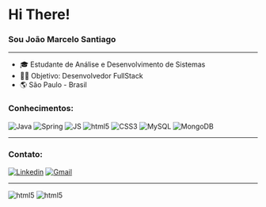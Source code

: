 # Hi There!
### Sou João Marcelo Santiago
<hr>

 - 🎓 Estudante de Análise e Desenvolvimento de Sistemas
 - 👨‍💻 Objetivo: Desenvolvedor FullStack
 - 🌎 São Paulo - Brasil

<h3>Conhecimentos:</h3>
<div style="display: inline_block">
  <img align="center" alt="Java" src="https://img.shields.io/badge/Java-ED8B00?style=for-the-badge&logo=openjdk&logoColor=white">
  <img align="center" alt="Spring" src="https://img.shields.io/badge/Spring-6DB33F?style=for-the-badge&logo=spring&logoColor=white">
  <img align="center" alt="JS" src="https://img.shields.io/badge/JavaScript-F7DF1E?style=for-the-badge&logo=javascript&logoColor=black">
  <img align="center" alt="html5" src="https://img.shields.io/badge/HTML5-E34F26?style=for-the-badge&logo=html5&logoColor=white">
  <img align="center" alt="CSS3" src="https://img.shields.io/badge/CSS3-1572B6?style=for-the-badge&logo=css3&logoColor=white">
  <img align="center" alt="MySQL" src="https://img.shields.io/badge/MySQL-00000F?style=for-the-badge&logo=mysql&logoColor=white">
  <img align="center" alt="MongoDB" src="https://img.shields.io/badge/MongoDB-4EA94B?style=for-the-badge&logo=mongodb&logoColor=white">
</div>

<hr>
<h3>Contato:</h3>

[![Linkedin](https://img.shields.io/badge/LinkedIn-0077B5?style=for-the-badge&logo=linkedin&logoColor=white)](https://www.linkedin.com/in/joao-marcelo-santiago-batista-silva-510434218)
[![Gmail](https://img.shields.io/badge/Gmail-D14836?style=for-the-badge&logo=gmail&logoColor=white)](mailto:joaosantiago558@gmail.com)
<hr>
<div style="display: inline_block">
  <img align="center" alt="html5" src="https://github-readme-stats.vercel.app/api?username=jmbrex&show_icons=true&theme=radical">
  <img align="center" alt="html5" src="https://github-readme-stats.vercel.app/api/top-langs/?username=jmbrex&layout=compact&langs_count=8&theme=dracula">
</div>


